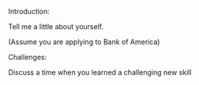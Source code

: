 Introduction:

Tell me a little about yourself.

(Assume you are applying to Bank of America)

Challenges:

Discuss a time when you learned a challenging new skill

